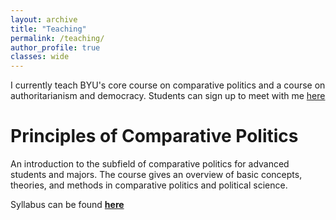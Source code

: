 ```yaml
---
layout: archive
title: "Teaching"
permalink: /teaching/
author_profile: true
classes: wide
---
```


I currently teach BYU's core course on comparative politics and a course on authoritarianism and democracy. Students can sign up to meet with me [here](https://calendly.com/darinself)

# Principles of Comparative Politics
An introduction to the subfield of comparative politics for advanced students and majors. The course gives an overview of basic concepts, theories, and methods in comparative politics and political science. 

Syllabus can be found [__here__](/assets/files/syllabus_250_fall22.pdf)


